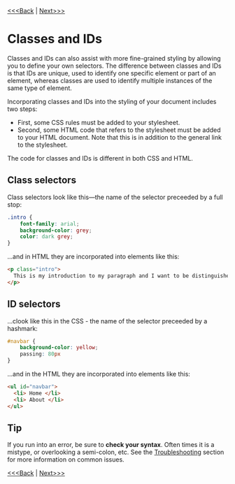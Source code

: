 [<<<Back](filter.md) | [Next>>>](selectors.md)

# Classes and IDs

Classes and IDs can also assist with more fine-grained styling by allowing you to define your own selectors. The difference between classes and IDs is that IDs are unique, used to identify one specific element or part of an element, whereas classes are used to identify multiple instances of the same type of element.

Incorporating classes and IDs into the styling of your document includes two steps:

- First, some CSS rules must be added to your stylesheet.
- Second, some HTML code that refers to the stylesheet must be added to your HTML document. Note that this is in addition to the general link to the stylesheet.

The code for classes and IDs is different in both CSS and HTML.

## Class selectors

Class selectors look like this—the name of the selector preceeded by a full stop:

```css
.intro {
    font-family: arial;
    background-color: grey;
    color: dark grey;
}
```

...and in HTML they are incorporated into elements like this:

```html
<p class="intro">
  This is my introduction to my paragraph and I want to be distinguished from the rest of my content so I will add it as a class and note where the intros are found in my HTML.
</p>
```

## ID selectors 

...clook like this in the CSS - the name of the selector preceeded by a hashmark:

```css
#navbar {
    background-color: yellow;
    passing: 80px
}
```
...and in the HTML they are incorporated into elements like this:

```html
<ul id="navbar">
  <li> Home </li>
  <li> About </li>
</ul>
```

## Tip

If you run into an error, be sure to **check your syntax**. Often times it is a mistype, or overlooking a semi-colon, etc. See the [Troubleshooting](troubleshooting.md) section for more information on common issues.

[<<<Back](filter.md) | [Next>>>](selectors.md)
